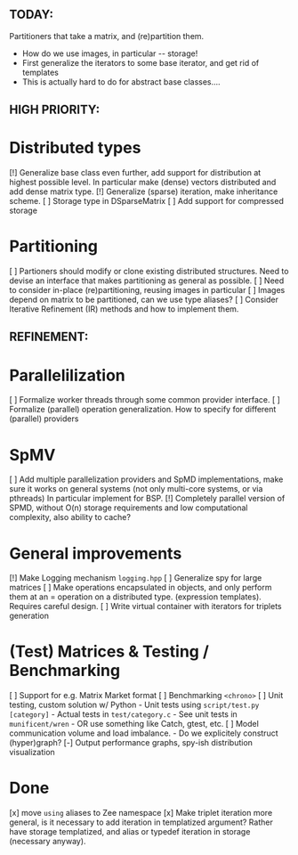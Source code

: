 TODAY:
------

Partitioners that take a matrix, and (re)partition them.
- How do we use images, in particular -- storage!
- First generalize the iterators to some base iterator, and get rid of templates
- This is actually hard to do for abstract base classes....


HIGH PRIORITY:
--------------

# Distributed types
[!] Generalize base class even further, add support for distribution at highest
possible level. In particular make (dense) vectors distributed and add
dense matrix type.
[!] Generalize (sparse) iteration, make inheritance scheme.
[ ] Storage type in DSparseMatrix
[ ] Add support for compressed storage

# Partitioning
[ ] Partioners should modify or clone existing distributed structures.
Need to devise an interface that makes partitioning as general as possible.
[ ] Need to consider in-place (re)partitioning, reusing images in particular
[ ] Images depend on matrix to be partitioned, can we use type aliases?
[ ] Consider Iterative Refinement (IR) methods and how to implement them.

REFINEMENT:
-----------

# Parallelilization
[ ] Formalize worker threads through some common provider interface.
[ ] Formalize (parallel) operation generalization. How to specify for different
(parallel) providers
    
# SpMV
[ ] Add multiple parallelization providers and SpMD implementations, make sure
it works on general systems (not only multi-core systems, or via pthreads)
In particular implement for BSP.
[!] Completely parallel version of SPMD, without O(n) storage
requirements and low computational complexity, also ability to cache?

# General improvements
[!] Make Logging mechanism `logging.hpp`
[ ] Generalize spy for large matrices
[ ] Make operations encapsulated in objects, and only perform them at an
= operation on a distributed type. (expression templates).  Requires careful
design.
[ ] Write virtual container with iterators for triplets generation

# (Test) Matrices & Testing / Benchmarking
[ ] Support for e.g. Matrix Market format
[ ] Benchmarking `<chrono>` 
[ ] Unit testing, custom solution w/ Python
    - Unit tests using `script/test.py [category]`
    - Actual tests in  `test/category.c`
    - See unit tests in `munificent/wren`
    - OR use something like Catch, gtest, etc.
[ ] Model communication volume and load imbalance.
    - Do we explicitely construct (hyper)graph?
[-] Output performance graphs, spy-ish distribution visualization

# Done
[x] move `using` aliases to Zee namespace
[x] Make triplet iteration more general, is it necessary to add iteration in
templatized argument? Rather have storage templatized, and alias or typedef
iteration in storage (necessary anyway).
